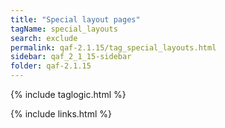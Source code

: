 ```yaml
---
title: "Special layout pages"
tagName: special_layouts
search: exclude
permalink: qaf-2.1.15/tag_special_layouts.html
sidebar: qaf_2_1_15-sidebar
folder: qaf-2.1.15
---
```


{% include taglogic.html %}

{% include links.html %}
